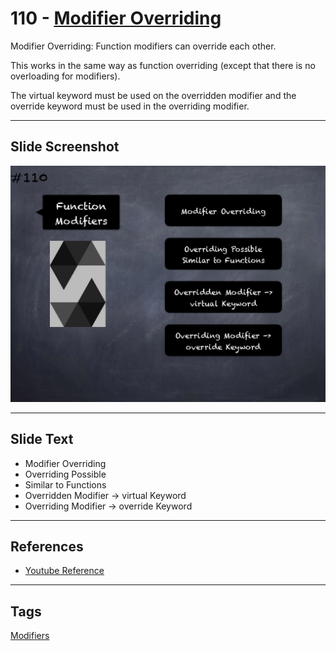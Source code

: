 # 110 - [Modifier Overriding](Function%20Modifier%20Overriding.md)
Modifier Overriding: Function modifiers can override each other. 

This works in the same way as function overriding (except that there is no overloading for modifiers). 

The virtual keyword must be used on the overridden modifier and the override keyword must be used in the overriding modifier.

___
## Slide Screenshot
![110.png](../images/solidity201/110.png)
___
## Slide Text
- Modifier Overriding
- Overriding Possible
- Similar to Functions
- Overridden Modifier -> virtual Keyword
- Overriding Modifier -> override Keyword
___
## References
- [Youtube Reference](https://youtu.be/3bFgsmsQXrE?t=768)
___
## Tags
[Modifiers](../Solidity101/Modifiers.md)
